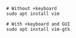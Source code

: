 ---
---

```shell
# Without +keyboard
sudo apt install vim

# With +keyboard and GUI
sudo apt install vim-gtk
```
